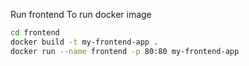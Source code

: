 Run frontend
To run docker image

```bash
cd frontend
docker build -t my-frontend-app .
docker run --name frontend -p 80:80 my-frontend-app
```
